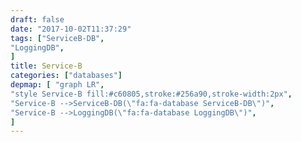 ```yaml
---
draft: false
date: "2017-10-02T11:37:29"
tags: ["ServiceB-DB",
"LoggingDB",
]
title: Service-B
categories: ["databases"]
depmap: [ "graph LR",
"style Service-B fill:#c60805,stroke:#256a90,stroke-width:2px",
"Service-B -->ServiceB-DB(\"fa:fa-database ServiceB-DB\")",
"Service-B -->LoggingDB(\"fa:fa-database LoggingDB\")",
]
---
```

			